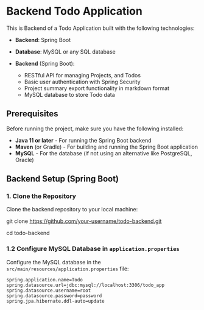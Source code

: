 # Backend Todo Application

This is Backend of a Todo Application built with the following technologies:
- **Backend**: Spring Boot
- **Database**: MySQL or any SQL database

- **Backend** (Spring Boot):
  - RESTful API for managing Projects, and Todos
  - Basic user authentication with Spring Security
  - Project summary export functionality in markdown format
  - MySQL database to store Todo data

## Prerequisites

Before running the project, make sure you have the following installed:
- **Java 11 or later** - For running the Spring Boot backend
- **Maven** (or Gradle) - For building and running the Spring Boot application
- **MySQL** - For the database (if not using an alternative like PostgreSQL, Oracle)

## Backend Setup (Spring Boot)

### 1. Clone the Repository

Clone the backend repository to your local machine:


git clone https://github.com/your-username/todo-backend.git

cd todo-backend


### 1.2 Configure MySQL Database in `application.properties`

Configure the MySQL database in the `src/main/resources/application.properties` file:

```properties
spring.application.name=Todo
spring.datasource.url=jdbc:mysql://localhost:3306/todo_app
spring.datasource.username=root
spring.datasource.password=password
spring.jpa.hibernate.ddl-auto=update


